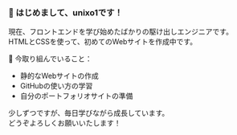 ### 👋 はじめまして、unixo1です！

現在、フロントエンドを学び始めたばかりの駆け出しエンジニアです。  
HTMLとCSSを使って、初めてのWebサイトを作成中です。

🚧 今取り組んでいること：  
- 静的なWebサイトの作成  
- GitHubの使い方の学習  
- 自分のポートフォリオサイトの準備

少しずつですが、毎日学びながら成長しています。  
どうぞよろしくお願いいたします！
